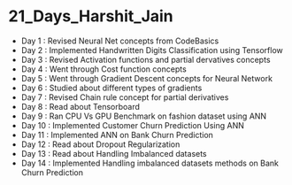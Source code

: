 # 21_Days_Harshit_Jain
* Day 1 : Revised Neural Net concepts from CodeBasics 
* Day 2 : Implemented Handwritten Digits Classification using Tensorflow
* Day 3 : Revised Activation functions and partial dervatives concepts
* Day 4 : Went through Cost function concepts
* Day 5 : Went through Gradient Descent concepts for Neural Network
* Day 6 : Studied about different types of gradients 
* Day 7 : Revised Chain rule concept for partial derivatives
* Day 8 : Read about Tensorboard 
* Day 9 : Ran CPU Vs GPU Benchmark on fashion dataset using ANN
* Day 10 : Implemented Customer Churn Prediction Using ANN
* Day 11 : Implemented ANN on Bank Churn Prediction
* Day 12 : Read about Dropout Regularization
* Day 13 : Read about Handling Imbalanced datasets
* Day 14 : Implemented Handling imbalanced datasets methods on Bank Churn Prediction
